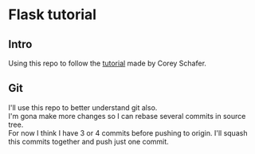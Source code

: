 # Flask tutorial

## Intro

Using this repo to follow the [tutorial](https://www.youtube.com/playlist?list=PL-osiE80TeTs4UjLw5MM6OjgkjFeUxCYH) made by Corey Schafer. 

## Git

I'll use this repo to better understand git also.\
I'm gona make more changes so I can rebase several commits in source tree.\
For now I think I have 3 or 4 commits before pushing to origin. I'll squash this commits together and push just one commit.

